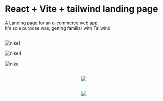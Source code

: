 # React + Vite + tailwind landing page<br /> 

A Landing page for an e-commerce web app. <br /> 
It's sole purpose was, getting familiar with Tailwind.<br /><br />

![nike1](https://github.com/Noud63/landingpage-tailwind/assets/38325801/8ade26d5-7023-4d77-b27a-36414d6b8364)<br /><br />
![nike4](https://github.com/Noud63/landingpage-tailwind/assets/38325801/b5ed5e9b-3633-41b9-887b-b4e21322c9a7)<br /><br />
![nike](https://github.com/Noud63/landingpage-tailwind/assets/38325801/7bc40c40-5de4-437f-8057-612ed65af409)<br /><br />
<p align="center"><img src="https://github.com/Noud63/landingpage-tailwind/assets/38325801/3f86981f-d9c4-4149-af9e-215c6a132621"/><br /><br />
<p align="center"><img src="https://github.com/Noud63/landingpage-tailwind/assets/38325801/5123ec6a-cd40-4ca9-9047-3ca26b86115d"/><br /><br />


